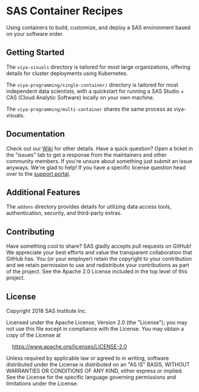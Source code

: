 # SAS Container Recipes
Using containers to build, customize, and deploy a SAS environment based on your software order.

## Getting Started
The `viya-visuals` directory is tailored for most large organizations, offering details for cluster deployments using Kubernetes.

The `viya-programming/single-container/` directory is tailored for most independent data scientists, with a quickstart for running a SAS Studio + CAS (Cloud Analytic Software) locally on your own machine.

The `viya-programming/multi-container` shares the same process as viya-visuals.

## Documentation
Check out our [Wiki](https://github.com/sassoftware/sas-container-recipes/wiki) for other details.
Have a quick question? Open a ticket in the "issues" tab to get a response from the maintainers and other community members. If you're unsure about something just submit an issue anyways. We're glad to help!
If you have a specific license question head over to the [support portal](https://support.sas.com/en/support-home.html).

## Additional Features
The `addons` directory provides details for utilizing data access tools, authentication, security, and third-party extras.

## Contributing
Have something cool to share? SAS gladly accepts pull requests on GitHub! We appreciate your best efforts and value the transparent collaboration that GitHub has.
You (or your employer) retain the copyright to your contribution and we retain permission to use and redistribute your contributions as part of the project. See the Apache 2.0 License included in the top level of this project.

## License
Copyright 2018 SAS Institute Inc.

Licensed under the Apache License, Version 2.0 (the "License");
you may not use this file except in compliance with the License.
You may obtain a copy of the License at

&nbsp;&nbsp;&nbsp;&nbsp;https://www.apache.org/licenses/LICENSE-2.0

Unless required by applicable law or agreed to in writing, software
distributed under the License is distributed on an "AS IS" BASIS,
WITHOUT WARRANTIES OR CONDITIONS OF ANY KIND, either express or implied.
See the License for the specific language governing permissions and
limitations under the License.
